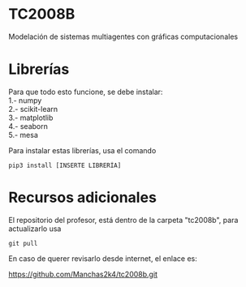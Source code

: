 # TC2008B
Modelación de sistemas multiagentes con gráficas computacionales 

# Librerías

Para que todo esto funcione, se debe instalar:   
1.- numpy    
2.- scikit-learn   
3.- matplotlib   
4.- seaborn   
5.- mesa    

Para instalar estas librerías, usa el comando

```
pip3 install [INSERTE LIBRERÍA]
```

# Recursos adicionales

El repositorio del profesor, está dentro de la carpeta "tc2008b", para actualizarlo usa

```
git pull
```

En caso de querer revisarlo desde internet, el enlace es:

https://github.com/Manchas2k4/tc2008b.git


